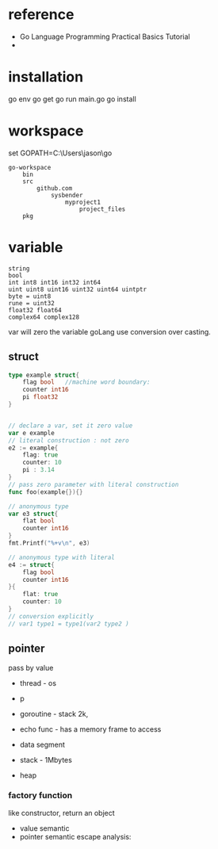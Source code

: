 
# reference
 

*   Go Language Programming Practical Basics Tutorial 
* 

# installation

go env
go get
go run main.go
go install

# workspace


set GOPATH=C:\Users\jason\go

```
go-workspace
	bin
	src
		github.com
			sysbender
				myproject1
					project_files
	pkg
```

# variable

```
string
bool
int int8 int16 int32 int64
uint uint8 uint16 uint32 uint64 uintptr
byte = uint8
rune = uint32
float32 float64
complex64 complex128
```
var will zero the variable
goLang use conversion over casting.
## struct
```go
type example struct{
	flag bool   //machine word boundary:
	counter int16
	pi float32
}


// declare a var, set it zero value
var e example
// literal construction : not zero
e2 := example{
	flag: true
	counter: 10
	pi : 3.14
}
// pass zero parameter with literal construction
func foo(example{}){}

// anonymous type
var e3 struct{
	flat bool
	counter int16
}
fmt.Printf("%+v\n", e3)

// anonymous type with literal 
e4 := struct{
	flag bool
	counter int16
}{
	flat: true
	counter: 10
}
// conversion explicitly
// var1 type1 = type1(var2 type2 )

```

## pointer
pass by value
* thread - os
* p
* goroutine - stack 2k, 
* echo func - has a memory frame to access


* data segment
* stack - 1Mbytes
* heap

### factory function
like constructor, return an object
* value semantic
* pointer semantic
escape analysis:



<!--stackedit_data:
eyJoaXN0b3J5IjpbMTgyODI1NDM3LDE2NDk0NTc1NDIsLTM5Nj
A4OTEzMCwtMTExMTQyMzM1MSwtMzc2MzAxNDUwLC01ODA4Mzgz
NjEsOTQwNDU5NjQ1LDExNzAyODUxMiwtODY3MjczNTY5LDEyMj
gzODM5MDEsMTM3ODk3Mzk5MiwtNDkxNzQ3NDM1LDExNDM2MzY0
MTcsLTg2MjA0ODEzMSwxNzg4NjM1ODIyLC0xNTE2NDc0MzM0LD
czNzM0ODkwNywtODkzMjk4ODkyLDgyODM4MDEyNF19
-->